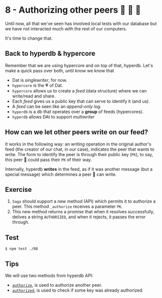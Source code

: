 # 8 - Authorizing other peers :horse: :hamster: :rabbit:

Until now, all that we've seen has involved local tests with our database but
we have not interacted much with the rest of our computers.

It's time to change that.

## Back to hyperdb & hypercore

Remember that we are using hypercore and on top of that, hyperdb. Let's make
a quick pass over both, until know we know that

- Dat is _singlewriter_, for now.
- `hypercore` is the :heartpulse: of Dat.
- `hypercore` allows us to create a _feed_ (data structure) where we can write/read and share. 
- Each _feed_ gives us a public key that can serve to identify it (and us). 
- A _feed_ can be seen like an _append-only log_.
- `hyperdb` is a db that operates over a **group** of feeds (hypercores).
- `hyperdb` allows DAt to support _multiwriter_

## How can we let other peers write on our feed? 

It works in the following way: an writing operation in the original author's
feed (the creator of our chat, in our case), indicates the peer that wants to
write. The form to identify the peer is through their public key (`PK`), to
say, this peer :horse: could pass their `PK` of their way. 

Internally, hyperdb **writes** in the feed, as if it was another message (but
a special message) which determines a peer :horse: can write.

## Exercise

1. `Saga` should support a new method (API) which permits it to authorize a peer. This method `_authorize` receives a parameter `PK`. 
2. This new method returns a promise that when it resolves successfully,
   delives a string `AUTHORIZED`, and when it rejects, it passes the error
through.

## Test

```
$ npm test ./08
```

## Tips

We will use two methods from hyperdb API:

- [`authorize`](/hyperdb#dbauthorizekey-callback), is used to authorize another peer.
- [`authorized`](/hyperdb#dbauthorizedkey-callback), is used to check if some key was already authorized.


